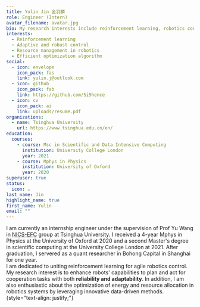```yaml
---
title: Yulin Jin 金羽麟
role: Engineer (Intern)
avatar_filename: avatar.jpg
bio: My research interests include reinforcement learning, robotics control and convex optimization.
interests:
  - Reinforcement learning
  - Adaptive and robust control
  - Resource management in robotics
  - Efficient optimization algorithm
social:
  - icon: envelope
    icon_pack: fas
    link: yulin.j@outlook.com
  - icon: github
    icon_pack: fab
    link: https://github.com/Si9hence
  - icon: cv
    icon_pack: ai
    link: uploads/resume.pdf
organizations:
  - name: Tsinghua University
    url: https://www.tsinghua.edu.cn/en/
education:
  courses:
    - course: Msc in Scientific and Data Intensive Computing
      institution: University College London
      year: 2021
    - course: Mphys in Physics
      institution: University of Oxford
      year: 2020
superuser: true
status:
  icon: ☕️
last_name: Jin
highlight_name: true
first_name: Yulin
email: ""
---
```


I am currently an internship engineer under the supervision of Prof Yu Wang in [NICS-EFC](https://nicsefc.ee.tsinghua.edu.cn/) group at Tsinghua University.  I received a 4-year Mphys in Physics at the University of Oxford at 2020 and a second Master's degree in scientific computing at the University College London at 2021. After graduation, I servered as a quant researcher in Bohong Capital in Shanghai for one year.  
I am dedicated to uniting reinforcement learning for agile robotics control. My research interest is to enhance robots' capabilities to plan and act for cooperation tasks with both **reliability and adaptability**. In addition, I am also enthusiastic about the optimization of energy and resource allocation in robotics systems by leveraging innovative data-driven methods.
{style="text-align: justify;"}
